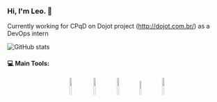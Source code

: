 ### Hi, I'm Leo. 👋

Currently working for CPqD on Dojot project (http://dojot.com.br/) as a DevOps intern

![GitHub stats](https://github-readme-stats.vercel.app/api?username=marianoleonardo&show_icons=true&theme=radical)

#### :computer: Main Tools: 
<p align="center">
  <img width="10%" src="https://kubernetes.io/images/favicon.png">
  <img width="10%" src="https://cdn.iconscout.com/icon/free/png-256/docker-226091.png">
  <img width="10%" src="https://www.mbejda.com/content/images/2016/01/ans.png">
  <img width="9%" src="https://upload.wikimedia.org/wikipedia/commons/thumb/7/7a/C_Sharp_logo.svg/1200px-C_Sharp_logo.svg.png">
  <img width="10%" src="https://cdn.iconscout.com/icon/free/png-512/c-programming-569564.png">
</p>

<!--
**marianoleonardo/marianoleonardo** is a ✨ _special_ ✨ repository because its `README.md` (this file) appears on your GitHub profile.

Here are some ideas to get you started:

- 🔭 I’m currently working on ...
- 🌱 I’m currently learning ...
- 👯 I’m looking to collaborate on ...
- 🤔 I’m looking for help with ...
- 💬 Ask me about ...
- 📫 How to reach me: ...
- 😄 Pronouns: ...
- ⚡ Fun fact: ...
-->
